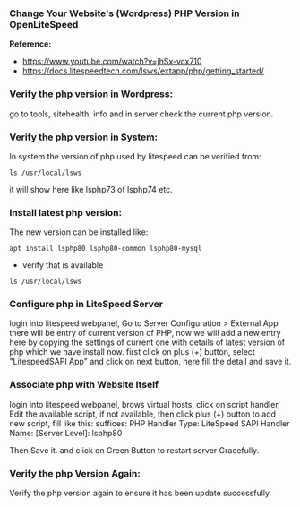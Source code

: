 ### Change Your Website's (Wordpress) PHP Version in OpenLiteSpeed

**Reference:** 
- https://www.youtube.com/watch?v=jhSx-vcx710
- https://docs.litespeedtech.com/lsws/extapp/php/getting_started/

### Verify the php version in Wordpress:

go to tools, sitehealth, info and in server check the current php version.

### Verify the php version in System:

In system the version of php used by litespeed can be verified from: 

```
ls /usr/local/lsws
```

it will show here like lsphp73 of lsphp74 etc.

### Install latest php version:
The new version can be installed like:

```
apt install lsphp80 lsphp80-common lsphp80-mysql
```
- verify that is available

```
ls /usr/local/lsws
```

### Configure php in LiteSpeed Server
login into litespeed webpanel,
Go to Server Configuration > External App
there will be entry of current version of PHP, now we will add a new entry here by copying the settings of current one with details of latest version of php which we have install now. first click on plus (+) button, select "LitespeedSAPI App" and click on next button, here fill the detail and save it.

### Associate php with Website Itself

login into litespeed webpanel,
brows virtual hosts, click on script handler, 
Edit the available script, if not available, then click plus (+) button to add new script, 
fill like this:
suffices: PHP
Handler Type: LiteSpeed SAPI
Handler Name: [Server Level]: lsphp80

Then Save it.
and click on Green Button to restart server Gracefully.

### Verify the php Version Again:

Verify the php version again to ensure it has been update successfully.


